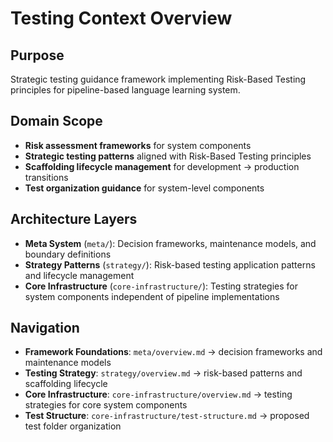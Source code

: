 # Testing Context Overview

## Purpose
Strategic testing guidance framework implementing Risk-Based Testing principles for pipeline-based language learning system.

## Domain Scope
- **Risk assessment frameworks** for system components
- **Strategic testing patterns** aligned with Risk-Based Testing principles
- **Scaffolding lifecycle management** for development → production transitions
- **Test organization guidance** for system-level components

## Architecture Layers
- **Meta System** (`meta/`): Decision frameworks, maintenance models, and boundary definitions
- **Strategy Patterns** (`strategy/`): Risk-based testing application patterns and lifecycle management
- **Core Infrastructure** (`core-infrastructure/`): Testing strategies for system components independent of pipeline implementations

## Navigation
- **Framework Foundations**: `meta/overview.md` → decision frameworks and maintenance models
- **Testing Strategy**: `strategy/overview.md` → risk-based patterns and scaffolding lifecycle
- **Core Infrastructure**: `core-infrastructure/overview.md` → testing strategies for core system components
- **Test Structure**: `core-infrastructure/test-structure.md` → proposed test folder organization
